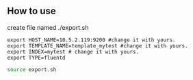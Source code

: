 ## How to use

create file named ./export.sh
```
export HOST_NAME=10.5.2.119:9200 #change it with yours.
export TEMPLATE_NAME=template_mytest #change it with yours.
export INDEX=mytest # change it with yours.
export TYPE=fluentd
```

```sh
source export.sh
```
